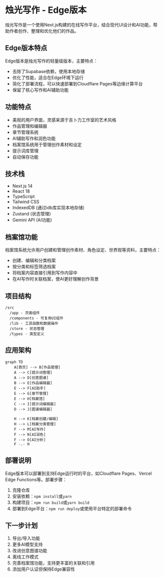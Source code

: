 # 烛光写作 - Edge版本

烛光写作是一个使用Next.js构建的在线写作平台，结合现代UI设计和AI功能，帮助作者创作、整理和优化他们的作品。

## Edge版本特点

Edge版本是烛光写作的轻量级版本，主要特点：

- 去除了Supabase依赖，使用本地存储
- 优化了性能，适合在Edge环境下运行
- 简化了部署流程，可以快速部署到Cloudflare Pages等边缘计算平台
- 保留了核心写作和AI辅助功能

## 功能特点

- 美观的用户界面，灵感来源于吉卜力工作室的艺术风格
- 作品管理和编辑器
- 章节管理系统
- AI辅助写作和润色功能
- 档案馆系统用于管理创作素材和设定
- 提示词库管理
- 自动保存功能

## 技术栈

- Next.js 14
- React 18
- TypeScript
- Tailwind CSS
- IndexedDB (通过idb库实现本地存储)
- Zustand (状态管理)
- Gemini API (AI功能)

## 档案馆功能

档案馆系统允许用户创建和管理创作素材、角色设定、世界观等资料，主要特点：

- 创建、编辑和分类档案
- 按分类和标签筛选档案
- 将档案内容直接引用到写作内容中
- 在AI写作时关联档案，使AI更好理解创作背景

## 项目结构

```
/src
  /app - 页面组件
  /components - 可复用UI组件
  /lib - 工具函数和数据操作
  /store - 状态管理
  /types - 类型定义
```

## 应用架构

```mermaid
graph TD
    A[首页] --> B[作品管理]
    A --> C[提示词管理]
    A --> D[创意图谱]
    B --> E[作品编辑器]
    E --> F[AI助手]
    E --> G[章节管理]
    E --> H[档案馆]
    C --> I[提示词编辑器]
    D --> J[图谱编辑器]

    H --> K[档案创建/编辑]
    H --> L[档案分类管理]
    F --> M[AI写作]
    F --> N[AI润色]
    F --> O[AI分析]
    F -.- H
```

## 部署说明

Edge版本可以部署到支持Edge运行时的平台，如Cloudflare Pages、Vercel Edge Functions等。部署步骤：

1. 克隆仓库
2. 安装依赖：`npm install`或`yarn`
3. 构建项目：`npm run build`或`yarn build`
4. 部署到Edge平台：`npm run deploy`或使用平台特定的部署命令

## 下一步计划

1. 导出/导入功能
2. 更多AI模型支持
3. 改进创意图谱功能
4. 离线工作模式
5. 完善档案馆功能，支持更丰富的关联和引用
6. 添加用户认证但保持Edge兼容性